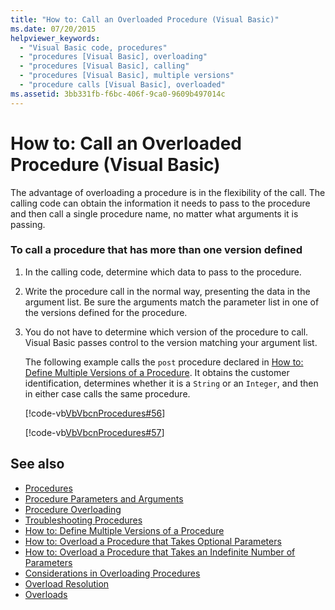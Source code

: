 ```yaml
---
title: "How to: Call an Overloaded Procedure (Visual Basic)"
ms.date: 07/20/2015
helpviewer_keywords: 
  - "Visual Basic code, procedures"
  - "procedures [Visual Basic], overloading"
  - "procedures [Visual Basic], calling"
  - "procedures [Visual Basic], multiple versions"
  - "procedure calls [Visual Basic], overloaded"
ms.assetid: 3bb331fb-f6bc-406f-9ca0-9609b497014c
---
```

# How to: Call an Overloaded Procedure (Visual Basic)
The advantage of overloading a procedure is in the flexibility of the call. The calling code can obtain the information it needs to pass to the procedure and then call a single procedure name, no matter what arguments it is passing.  
  
### To call a procedure that has more than one version defined  
  
1. In the calling code, determine which data to pass to the procedure.  
  
2. Write the procedure call in the normal way, presenting the data in the argument list. Be sure the arguments match the parameter list in one of the versions defined for the procedure.  
  
3. You do not have to determine which version of the procedure to call. Visual Basic passes control to the version matching your argument list.  
  
     The following example calls the `post` procedure declared in [How to: Define Multiple Versions of a Procedure](./how-to-define-multiple-versions-of-a-procedure.md). It obtains the customer identification, determines whether it is a `String` or an `Integer`, and then in either case calls the same procedure.  
  
     [!code-vb[VbVbcnProcedures#56](~/samples/snippets/visualbasic/VS_Snippets_VBCSharp/VbVbcnProcedures/VB/Class1.vb#56)]  
  
     [!code-vb[VbVbcnProcedures#57](~/samples/snippets/visualbasic/VS_Snippets_VBCSharp/VbVbcnProcedures/VB/Class1.vb#57)]  
  
## See also

- [Procedures](./index.md)
- [Procedure Parameters and Arguments](./procedure-parameters-and-arguments.md)
- [Procedure Overloading](./procedure-overloading.md)
- [Troubleshooting Procedures](./troubleshooting-procedures.md)
- [How to: Define Multiple Versions of a Procedure](./how-to-define-multiple-versions-of-a-procedure.md)
- [How to: Overload a Procedure that Takes Optional Parameters](./how-to-overload-a-procedure-that-takes-optional-parameters.md)
- [How to: Overload a Procedure that Takes an Indefinite Number of Parameters](./how-to-overload-a-procedure-that-takes-an-indefinite-number-of-parameters.md)
- [Considerations in Overloading Procedures](./considerations-in-overloading-procedures.md)
- [Overload Resolution](./overload-resolution.md)
- [Overloads](../../../../visual-basic/language-reference/modifiers/overloads.md)
